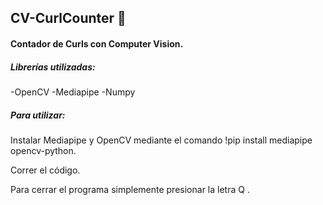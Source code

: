 ## CV-CurlCounter :green_heart:

#### Contador de Curls con Computer Vision.

##### Librerías utilizadas:

-OpenCV
-Mediapipe
-Numpy

##### Para utilizar:

Instalar Mediapipe y OpenCV mediante el comando !pip install mediapipe opencv-python.

Correr el código.

Para cerrar el programa simplemente presionar la letra Q .
